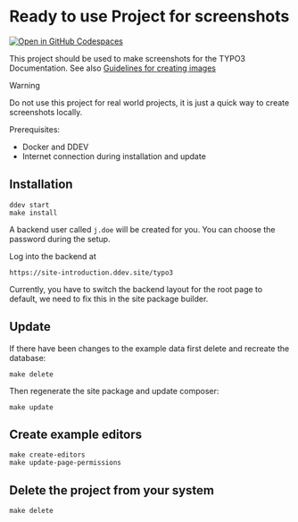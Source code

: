 # Ready to use Project for screenshots

[![Open in GitHub Codespaces](https://github.com/codespaces/badge.svg)](https://github.com/codespaces/new?template_repository=TYPO3-Documentation/site-introduction)

This project should be used to make screenshots for the TYPO3 Documentation. See also
[Guidelines for creating images](https://docs.typo3.org/permalink/h2document:guidelines-for-images)

> [!WARNING]
> Do not use this project for real world projects, it is just a quick way to create screenshots locally.

Prerequisites:

* Docker and DDEV
* Internet connection during installation and update

## Installation

```
ddev start
make install
```

A backend user called `j.doe` will be created for you. You can choose the password during the setup.

Log into the backend at

```
https://site-introduction.ddev.site/typo3
```

Currently, you have to switch the backend layout for the root page to default, we need to fix this
in the site package builder.

## Update

If there have been changes to the example data first delete and recreate the database:

```
make delete
```

Then regenerate the site package and update composer:

```
make update
```

## Create example editors

```
make create-editors
make update-page-permissions
```

## Delete the project from your system

```
make delete
```
